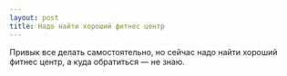 ```yaml
---
layout: post 
title: Надо найти хороший фитнес центр 
--- 
```

Привык все делать самостоятельно, но сейчас надо найти хороший фитнес центр, а куда обратиться — не знаю.